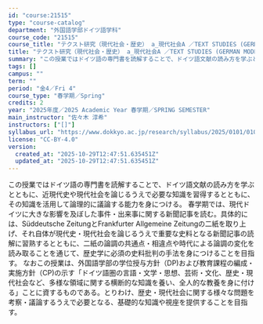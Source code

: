 ```yaml
---
id: "course:21515"
type: "course-catalog"
department: "外国語学部ドイツ語学科"
course_code: "21515"
course_title: "テクスト研究（現代社会・歴史） a_現代社会A ／TEXT STUDIES (GERMAN MODERN SOCIETY AND HISTORY) a"
title: "テクスト研究（現代社会・歴史） a_現代社会A ／TEXT STUDIES (GERMAN MODERN SOCIETY AND HISTORY) a"
summary: "この授業ではドイツ語の専門書を読解することで、ドイツ語文献の読み方を学ぶとともに、近現代史や現代社会を論じるうえで必要な知識を習得するとともに、その知識を活用して論理的に議論する能力を身につける。 春学期では、現代ドイツに大きな影響を及ぼし…"
tags: []
campus: ""
term: ""
period: "金4／Fri 4"
course_type: "春学期／Spring"
credits: 2
year: "2025年度／2025 Academic Year 春学期／SPRING SEMESTER"
main_instructor: "佐々木 淳希"
instructors: ["[]"]
syllabus_url: "https://www.dokkyo.ac.jp/research/syllabus/2025/0101/0101_21515_ja_JP.html"
license: "CC-BY-4.0"
version:
  created_at: "2025-10-29T12:47:51.635451Z"
  updated_at: "2025-10-29T12:47:51.635451Z"
---
```

この授業ではドイツ語の専門書を読解することで、ドイツ語文献の読み方を学ぶとともに、近現代史や現代社会を論じるうえで必要な知識を習得するとともに、その知識を活用して論理的に議論する能力を身につける。 春学期では、現代ドイツに大きな影響を及ぼした事件・出来事に関する新聞記事を読む。具体的には、Süddeutsche ZeitungとFrankfurter Allgemeine Zeitungの二紙を取り上げ、それ自体が現代史・現代社会を論じるうえで重要な史料となる新聞記事の読解に習熟するとともに、二紙の論調の共通点・相違点や時代による論調の変化を読み取ることを通じて、歴史学に必須の史料批判の手法を身につけることを目指す。 なおこの授業は、外国語学部の学位授与方針（DP)および教育課程の編成・実施方針（CP)の示す「ドイツ語圏の言語・文学・思想、芸術・文化、歴史・現代社会など、多様な領域に関する横断的な知識を養い、全人的な教養を身に付ける」ことに資するものである。とりわけ、歴史・現代社会に関する様々な問題を考察・議論するうえで必要となる、基礎的な知識や視座を提供することを目指す。
